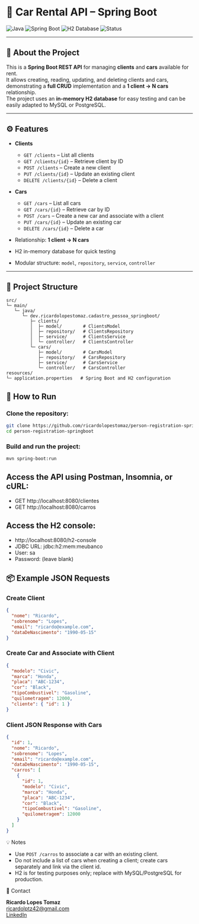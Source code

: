 # 🚗 Car Rental API – Spring Boot

![Java](https://img.shields.io/badge/Java-17-blue)
![Spring Boot](https://img.shields.io/badge/Spring_Boot-3.2-green)
![H2 Database](https://img.shields.io/badge/H2-Database-lightgrey)
![Status](https://img.shields.io/badge/status-completed-brightgreen)


---

## 📌 About the Project
This is a **Spring Boot REST API** for managing **clients** and **cars** available for rent.  
It allows creating, reading, updating, and deleting clients and cars, demonstrating a **full CRUD** implementation and a **1 client → N cars** relationship.  
The project uses an **in-memory H2 database** for easy testing and can be easily adapted to MySQL or PostgreSQL.

---

## ⚙️ Features

- **Clients**
  - `GET /clients` – List all clients
  - `GET /clients/{id}` – Retrieve client by ID
  - `POST /clients` – Create a new client
  - `PUT /clients/{id}` – Update an existing client
  - `DELETE /clients/{id}` – Delete a client

- **Cars**
  - `GET /cars` – List all cars
  - `GET /cars/{id}` – Retrieve car by ID
  - `POST /cars` – Create a new car and associate with a client
  - `PUT /cars/{id}` – Update an existing car
  - `DELETE /cars/{id}` – Delete a car

- Relationship: **1 client → N cars**
- H2 in-memory database for quick testing
- Modular structure: `model`, `repository`, `service`, `controller`

---

## 🧩 Project Structure

```text
src/
└─ main/
   └─ java/
      └─ dev.ricardolopestomaz.cadastro_pessoa_springboot/
         ├─ clients/
         │  ├─ model/        # ClientsModel
         │  ├─ repository/   # ClientsRepository
         │  ├─ service/      # ClientsService
         │  └─ controller/   # ClientsController
         └─ cars/
            ├─ model/        # CarsModel
            ├─ repository/   # CarsRepository
            ├─ service/      # CarsService
            └─ controller/   # CarsController
resources/
└─ application.properties   # Spring Boot and H2 configuration
```

## 🚀 How to Run

### Clone the repository:
```bash
git clone https://github.com/ricardolopestomaz/person-registration-springboot.git
cd person-registration-springboot
```
### Build and run the project:
```bash
mvn spring-boot:run
```
## Access the API using Postman, Insomnia, or cURL:
- GET http://localhost:8080/clientes
- GET http://localhost:8080/carros

## Access the H2 console:
- http://localhost:8080/h2-console
- JDBC URL: jdbc:h2:mem:meubanco
- User: sa
- Password: (leave blank)

## 📦 Example JSON Requests
### Create Client
```json
{
  "nome": "Ricardo",
  "sobrenome": "Lopes",
  "email": "ricardo@example.com",
  "dataDeNascimento": "1990-05-15"
}
```

### Create Car and Associate with Client
```json
{
  "modelo": "Civic",
  "marca": "Honda",
  "placa": "ABC-1234",
  "cor": "Black",
  "tipoCombustivel": "Gasoline",
  "quilometragem": 12000,
  "cliente": { "id": 1 }
}
```

### Client JSON Response with Cars
```json
{
  "id": 1,
  "nome": "Ricardo",
  "sobrenome": "Lopes",
  "email": "ricardo@example.com",
  "dataDeNascimento": "1990-05-15",
  "carros": [
    {
      "id": 1,
      "modelo": "Civic",
      "marca": "Honda",
      "placa": "ABC-1234",
      "cor": "Black",
      "tipoCombustivel": "Gasoline",
      "quilometragem": 12000
    }
  ]
}
```
💡 Notes

- Use `POST /carros` to associate a car with an existing client.
- Do not include a list of cars when creating a client; create cars separately and link via the client id.
- H2 is for testing purposes only; replace with MySQL/PostgreSQL for production.

📧 Contact

**Ricardo Lopes Tomaz**  
[ricardolptz42@gmail.com](mailto:ricardolptz42@gmail.com)  
[LinkedIn](https://br.linkedin.com/in/ricardo-lopes-tomaz-19053b297)


